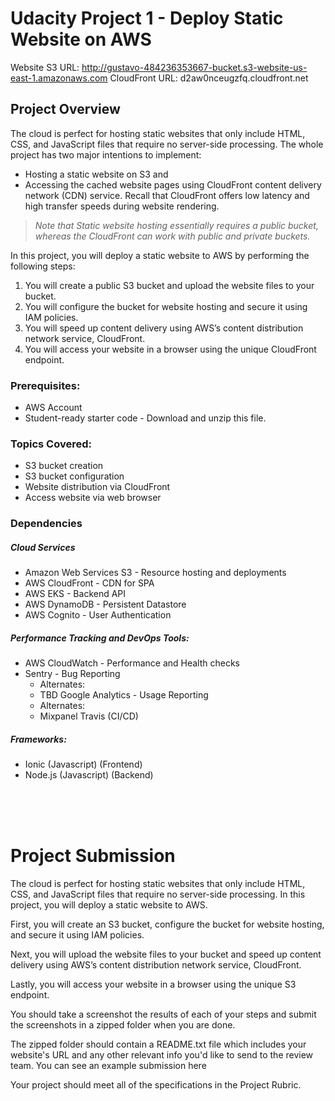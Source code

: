 # Udacity Project 1 - Deploy Static Website on AWS

Website S3 URL: http://gustavo-484236353667-bucket.s3-website-us-east-1.amazonaws.com
CloudFront URL: d2aw0nceugzfq.cloudfront.net

## Project Overview
The cloud is perfect for hosting static websites that only include HTML, CSS, and JavaScript files that require no server-side processing. The whole project has two major intentions to implement:

- Hosting a static website on S3 and
- Accessing the cached website pages using CloudFront content delivery network (CDN) service. Recall that CloudFront offers low latency and high transfer speeds during website rendering.


> _Note that Static website hosting essentially requires a public bucket, whereas the CloudFront can work with public and private buckets._

In this project, you will deploy a static website to AWS by performing the following steps:

1. You will create a public S3 bucket and upload the website files to your bucket.
2. You will configure the bucket for website hosting and secure it using IAM policies.
3. You will speed up content delivery using AWS’s content distribution network service, CloudFront.
4. You will access your website in a browser using the unique CloudFront endpoint.

### Prerequisites:
- AWS Account
- Student-ready starter code - Download and unzip this file.

### Topics Covered:
- S3 bucket creation
- S3 bucket configuration
- Website distribution via CloudFront
- Access website via web browser

### Dependencies
##### Cloud Services
- Amazon Web Services S3 - Resource hosting and deployments
- AWS CloudFront - CDN for SPA
- AWS EKS - Backend API
- AWS DynamoDB - Persistent Datastore
- AWS Cognito - User Authentication

##### Performance Tracking and DevOps Tools:
- AWS CloudWatch - Performance and Health checks
- Sentry - Bug Reporting
  - Alternates:
  - TBD
Google Analytics - Usage Reporting
  - Alternates:
  - Mixpanel
Travis (CI/CD)

##### Frameworks:
- Ionic (Javascript) (Frontend)
- Node.js (Javascript) (Backend)

<br><br><br>
# Project Submission
The cloud is perfect for hosting static websites that only include HTML, CSS, and JavaScript files that require no server-side processing. In this project, you will deploy a static website to AWS.

First, you will create an S3 bucket, configure the bucket for website hosting, and secure it using IAM policies.

Next, you will upload the website files to your bucket and speed up content delivery using AWS’s content distribution network service, CloudFront.

Lastly, you will access your website in a browser using the unique S3 endpoint.

You should take a screenshot the results of each of your steps and submit the screenshots in a zipped folder when you are done.

The zipped folder should contain a README.txt file which includes your website's URL and any other relevant info you'd like to send to the review team. You can see an example submission here

Your project should meet all of the specifications in the Project Rubric.
